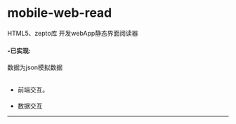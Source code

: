 # mobile-web-read
HTML5、zepto库 开发webApp静态界面阅读器
<br/>
<h4>-已实现:</h4>
<p>数据为json模拟数据</p>
<ul>
  <li>前端交互。</li>
  <li>数据交互</li>
</ul>
<hr>
